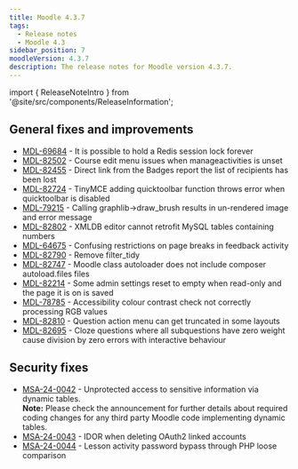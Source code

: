 ```yaml
---
title: Moodle 4.3.7
tags:
  - Release notes
  - Moodle 4.3
sidebar_position: 7
moodleVersion: 4.3.7
description: The release notes for Moodle version 4.3.7.
---
```


import { ReleaseNoteIntro } from '@site/src/components/ReleaseInformation';

<ReleaseNoteIntro releaseName={frontMatter.moodleVersion} />

## General fixes and improvements
<!-- cspell:disable -->
- [MDL-69684](https://tracker.moodle.org/browse/MDL-69684) - It is possible to hold a Redis session lock forever
- [MDL-82502](https://tracker.moodle.org/browse/MDL-82502) - Course edit menu issues when manageactivities is unset
- [MDL-82455](https://tracker.moodle.org/browse/MDL-82455) - Direct link from the Badges report the list of recipients has been lost
- [MDL-82724](https://tracker.moodle.org/browse/MDL-82724) - TinyMCE adding quicktoolbar function throws error when quicktoolbar is disabled
- [MDL-79215](https://tracker.moodle.org/browse/MDL-79215) - Calling graphlib->draw_brush results in un-rendered image and error message
- [MDL-82802](https://tracker.moodle.org/browse/MDL-82802) - XMLDB editor cannot retrofit MySQL tables containing numbers
- [MDL-64675](https://tracker.moodle.org/browse/MDL-64675) - Confusing restrictions on page breaks in feedback activity
- [MDL-82790](https://tracker.moodle.org/browse/MDL-82790) - Remove filter_tidy
- [MDL-82747](https://tracker.moodle.org/browse/MDL-82747) - Moodle class autoloader does not include composer autoload.files files
- [MDL-82214](https://tracker.moodle.org/browse/MDL-82214) - Some admin settings reset to empty when read-only and the page it is on is saved
- [MDL-78785](https://tracker.moodle.org/browse/MDL-78785) - Accessibility colour contrast check not correctly processing RGB values
- [MDL-82810](https://tracker.moodle.org/browse/MDL-82810) - Question action menu can get truncated in some layouts
- [MDL-82695](https://tracker.moodle.org/browse/MDL-82695) - Cloze questions where all subquestions have zero weight cause division by zero errors with interactive behaviour
<!-- cspell:enable -->

## Security fixes
<!-- cspell:disable -->
- [MSA-24-0042](https://moodle.org/mod/forum/discuss.php?d=461894) - Unprotected access to sensitive information via dynamic tables.<br/>
**Note:** Please check the announcement for further details about required coding changes for any third party Moodle code implementing dynamic tables.
- [MSA-24-0043](https://moodle.org/mod/forum/discuss.php?d=461895) - IDOR when deleting OAuth2 linked accounts
- [MSA-24-0044](https://moodle.org/mod/forum/discuss.php?d=461897) - Lesson activity password bypass through PHP loose comparison
<!-- cspell:enable -->
